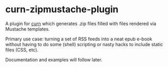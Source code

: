 curn-zipmustache-plugin
=======================

A plugin for [curn](http://software.clapper.org/curn/) which generates .zip files filled with files rendered via Mustache templates.

Primary use case: turning a set of RSS feeds into a neat epub e-book without having to do some (shell) scripting or nasty hacks to include static files (CSS, etc).

Documentation and examples will follow later.